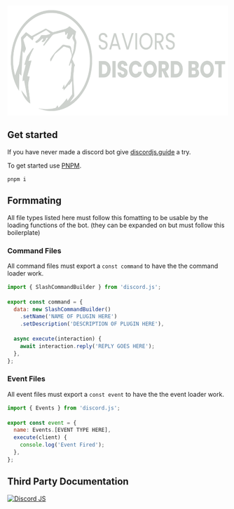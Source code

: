<div align="center">
  <img src="./images/Header-Image.png" height="250px"/>
</div>

## Get started

If you have never made a discord bot give [discordjs.guide](https://discordjs.guide/) a try.

To get started use [PNPM](https://pnpm.io/).

```
pnpm i
```

## Formmating

All file types listed here must follow this fomatting to be usable by the loading functions of the bot.
(they can be expanded on but must follow this boilerplate)

### Command Files

All command files must export a `const command` to have the the command loader work.

```js
import { SlashCommandBuilder } from 'discord.js';

export const command = {
  data: new SlashCommandBuilder()
    .setName('NAME OF PLUGIN HERE')
    .setDescription('DESCRIPTION OF PLUGIN HERE'),

  async execute(interaction) {
    await interaction.reply('REPLY GOES HERE');
  },
};
```

### Event Files

All event files must export a `const event` to have the the event loader work.

```js
import { Events } from 'discord.js';

export const event = {
  name: Events.[EVENT TYPE HERE],
  execute(client) {
    console.log('Event Fired');
  },
};
```

## Third Party Documentation

[![Discord JS](https://img.shields.io/badge/Discord.JS-000?style=for-the-badge&logo=discord&logoColor=white)](https://discord.js.org/)
